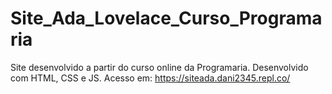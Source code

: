 # Site_Ada_Lovelace_Curso_Programaria
Site desenvolvido a partir do curso online da Programaria. Desenvolvido com HTML, CSS e JS.
Acesso em: https://siteada.dani2345.repl.co/
